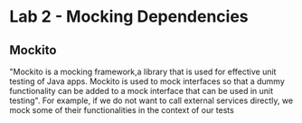 # Lab 2 - Mocking Dependencies

## Mockito 

"Mockito is a mocking framework,a library that is used for  effective unit testing of Java apps. Mockito is used to mock  interfaces so that a dummy functionality can be added to a mock  interface that can be used in unit testing". For example, if we do not want to call external services directly, we mock some of their functionalities in the context of our tests